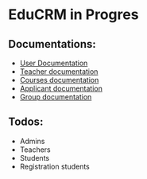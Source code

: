 # EduCRM in Progres

## Documentations:

- [User Documentation](/src/docs/user.md)
- [Teacher documentation](/src/docs/Teachers.md)
- [Courses documentation](/src/docs/Courses.md)
- [Applicant documentation](/src/docs/Applicants.md)
- [Group documentation](/src/docs/Groups.md)

## Todos:

- Admins
- Teachers
- Students
- Registration students
